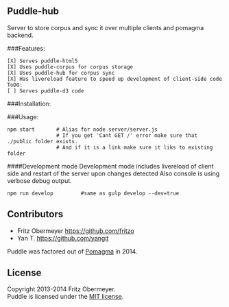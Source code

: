 ## Puddle-hub

Server to store corpus and sync it over multiple clients and pomagma backend. 


###Features:    

    [X] Serves puddle-html5    
    [X] Uses puddle-corpus for corpus storage 
    [X] Uses puddle-hub for corpus sync
    [X] Has livereload feature to speed up development of client-side code
    ToDO:
    [ ] Serves puddle-d3 code
    
    
###Installation:
    
    
###Usage:    
                                        
    npm start       # Alias for node server/server.js
                    # If you get 'Cant GET /' error make sure that ./public folder exists.
                    # And if it is a link make sure it liks to existing folder
    
####Development mode
Development mode includes livereload of client side and restart of the server upon changes detected
Also console is using verbose debug output.
    
    npm run develop         #same as gulp develop --dev=true
    
    
## Contributors

- Fritz Obermeyer <https://github.com/fritzo>
- Yan T. <https://github.com/yangit>

Puddle was factored out of [Pomagma](https://github.com/fritzo/pomagma) in 2014.

## License

Copyright 2013-2014 Fritz Obermeyer.<br/>
Puddle is licensed under the [MIT license](/LICENSE).